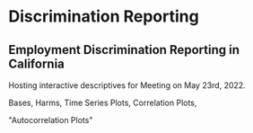 # Discrimination Reporting
## Employment Discrimination Reporting in California

Hosting interactive descriptives for Meeting on May 23rd, 2022.

Bases,
Harms,
Time Series Plots,
Correlation Plots,

"Autocorrelation Plots"


